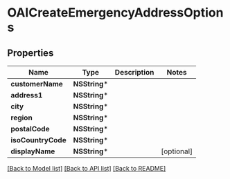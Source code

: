 # OAICreateEmergencyAddressOptions

## Properties
Name | Type | Description | Notes
------------ | ------------- | ------------- | -------------
**customerName** | **NSString*** |  | 
**address1** | **NSString*** |  | 
**city** | **NSString*** |  | 
**region** | **NSString*** |  | 
**postalCode** | **NSString*** |  | 
**isoCountryCode** | **NSString*** |  | 
**displayName** | **NSString*** |  | [optional] 

[[Back to Model list]](../README#documentation-for-models) [[Back to API list]](../README#documentation-for-api-endpoints) [[Back to README]](../README)


